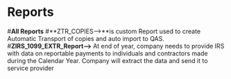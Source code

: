 # Reports
#**All Reports**
#**ZTR_COPIES-->**is custom Report used to create Automatic Transport of copies and auto import to QAS.
#**ZIRS_1099_EXTR_Report-->** At end of year, company needs to provide IRS with data on reportable payments to individuals and contractors made during the Calendar Year. 
Company will extract the data and send it to service provider


